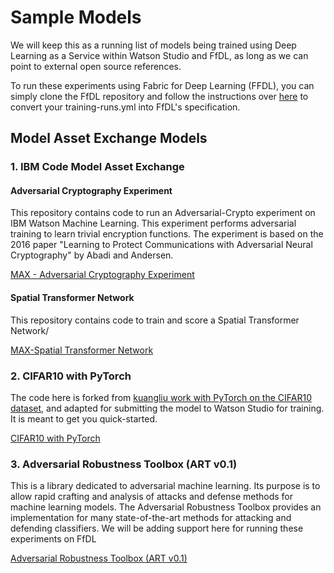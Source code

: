 # Sample Models

We will keep this as a running list of models being trained using Deep Learning as a Service within Watson Studio and FfDL, as long as we can point to external open source references.

To run these experiments using Fabric for Deep Learning (FFDL), you can simply clone the FfDL repository and follow the instructions over [here](https://github.com/IBM/FfDL/blob/master/etc/converter/ffdl-wml.md) to convert your training-runs.yml into FfDL's specification.

## Model Asset Exchange Models


### 1. IBM Code Model Asset Exchange

#### Adversarial Cryptography Experiment

This repository contains code to run an Adversarial-Crypto experiment on IBM Watson Machine Learning. This experiment performs adversarial training to learn trivial encryption functions. The experiment is based on the 2016 paper "Learning to Protect Communications with Adversarial Neural Cryptography" by Abadi and Andersen.

[MAX - Adversarial Cryptography Experiment](https://github.com/IBM/MAX-Adversarial-Cryptography) 

#### Spatial Transformer Network

This repository contains code to train and score a Spatial Transformer Network/

[MAX-Spatial Transformer Network](https://github.com/IBM/MAX-Spatial-Transformer-Network)


### 2. CIFAR10 with PyTorch 

The code here is forked from [kuangliu work with PyTorch on the CIFAR10 dataset](https://github.com/kuangliu/pytorch-cifar), and adapted for submitting the model to Watson Studio for training. It is meant to get you quick-started. 

[CIFAR10 with PyTorch](https://github.com/IBM/pytorch-cifar10-in-ibm-cloud)

### 3. Adversarial Robustness Toolbox (ART v0.1)

This is a library dedicated to adversarial machine learning. Its purpose is to allow rapid crafting and analysis of attacks and defense methods for machine learning models. The Adversarial Robustness Toolbox provides an implementation for many state-of-the-art methods for attacking and defending classifiers. We will be adding support here for running these experiments on FfDL

[Adversarial Robustness Toolbox (ART v0.1)](https://github.com/IBM/adversarial-robustness-toolbox)
